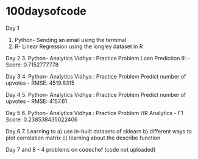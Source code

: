 # 100daysofcode

Day 1 
1. Python- Sending an email using the terminal 
2. R- Linear Regression using the longley dataset in R

Day 2
3. Python- Analytics Vidhya : Practice Problem Loan Prediction III - Score: 0.7152777778

Day 3
4. Python- Analytics Vidhya : Practice Problem Predict number of upvotes - RMSE: 4519.8315

Day 4
5. Python- Analytics Vidhya : Practice Problem Predict number of upvotes - RMSE: 4157.61

Day 5
6. Python- Analytics Vidhya : Practice Problem HR Analytics - F1 Score: 0.238538435022406

Day 6
7. Learning to a) use in-built datasets of sklearn b) different ways to plot correlation matrix c) learning about the describe function

Day 7 and 8 - 4 problems on codechef (code not uploaded)
